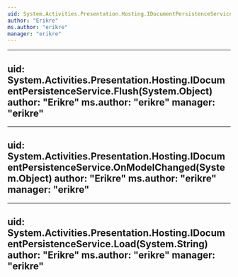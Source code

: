 ```yaml
---
uid: System.Activities.Presentation.Hosting.IDocumentPersistenceService
author: "Erikre"
ms.author: "erikre"
manager: "erikre"
---
```


---
uid: System.Activities.Presentation.Hosting.IDocumentPersistenceService.Flush(System.Object)
author: "Erikre"
ms.author: "erikre"
manager: "erikre"
---

---
uid: System.Activities.Presentation.Hosting.IDocumentPersistenceService.OnModelChanged(System.Object)
author: "Erikre"
ms.author: "erikre"
manager: "erikre"
---

---
uid: System.Activities.Presentation.Hosting.IDocumentPersistenceService.Load(System.String)
author: "Erikre"
ms.author: "erikre"
manager: "erikre"
---
